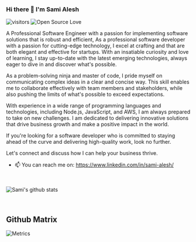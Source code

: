 ### Hi there 👋 I'm Sami Alesh

![visitors](https://visitor-badge.laobi.icu/badge?page_id=Sami-AlEsh.Sami-AlEsh)
![Open Source Love](https://badges.frapsoft.com/os/v1/open-source.svg?v=102)

A Professional Software Engineer with a passion for implementing software solutions that is robust and efficient, 
As a professional software developer with a passion for cutting-edge technology, I excel at crafting and  that are both elegant and effective for startups. With an insatiable curiosity and love of learning, I stay up-to-date with the latest emerging technologies, always eager to dive in and discover what's possible.

As a problem-solving ninja and master of code, I pride myself on communicating complex ideas in a clear and concise way. This skill enables me to collaborate effectively with team members and stakeholders, while also pushing the limits of what's possible to exceed expectations.

With experience in a wide range of programming languages and technologies, including Node.js, JavaScript, and AWS, I am always prepared to take on new challenges. I am dedicated to delivering innovative solutions that drive business growth and make a positive impact in the world.

If you're looking for a software developer who is committed to staying ahead of the curve and delivering high-quality work, look no further. 

Let's connect and discuss how I can help your business thrive.

- 📫 You can reach me on: https://www.linkedin.com/in/sami-alesh/

<br/>

![Sami's github stats](https://github-readme-stats.vercel.app/api?username=Sami-AlEsh&show_icons=true)

<br/>

## Github Matrix

![Metrics](https://metrics.lecoq.io/Sami-AlEsh?template=classic&base.header=0&gists=1&lines=1&config.timezone=Asia%2FDubai)

<br/>
